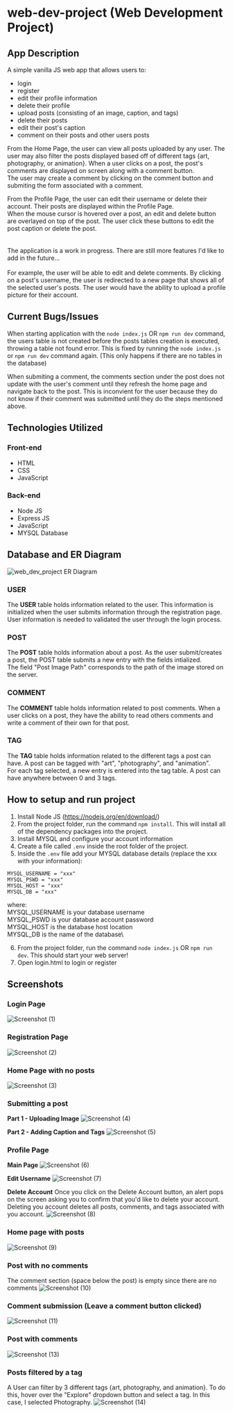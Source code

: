 # web-dev-project (Web Development Project)

## App Description

A simple vanilla JS web app that allows users to:
- login
- register
- edit their profile information
- delete their profile
- upload posts (consisting of an image, caption, and tags)
- delete their posts
- edit their post's caption
- comment on their posts and other users posts

From the Home Page, the user can view all posts uploaded by any user.  The user may also filter the posts displayed based off of different tags 
{art, photography, or animation}.  When a user clicks on a post, the post's comments are displayed on screen along with a comment button.  
The user may create a comment by clicking on the comment button and submiting the form associated with a comment.

From the Profile Page, the user can edit their username or delete their account.  Their posts are displayed within the Profile Page.  
When the mouse cursor is hovered over a post, an edit and delete button are overlayed on top of the post.  The user click these buttons 
to edit the post caption or delete the post.
\
\
\
The application is a work in progress.  There are still more features I'd like to add in the future...
\
\
For example, the user will be able to edit and delete comments.  By clicking on a post's username, the user is redirected to a new page that shows all of the 
selected user's posts.  The user would have the ability to upload a profile picture for their account.


## Current Bugs/Issues

When starting application with the `node index.js` OR `npm run dev` command, the users table is not created before the posts tables creation is executed, 
throwing a table not found error.  This is fixed by running the `node index.js` or `npm run dev` command again.  (This only happens if there are no tables 
in the database)

When submiting a comment, the comments section under the post does not update with the user's comment until they refresh the home page and 
navigate back to the post.  This is inconvient for the user because they do not know if their comment was submitted until they do the steps 
mentioned above.


## Technologies Utilized

### Front-end
- HTML
- CSS
- JavaScript

### Back-end
- Node JS
- Express JS
- JavaScript
- MYSQL Database


## Database and ER Diagram
![web_dev_project ER Diagram](https://user-images.githubusercontent.com/61329825/168882948-4da52ef5-9e20-490f-9ddf-6e155ed70196.png)

### USER
The **USER** table holds information related to the user.  This information is initialized when the user submits information through the 
registration page.  User information is needed to validated the user through the login process.

### POST
The **POST** table holds information about a post.  As the user submit/creates a post, the POST table submits a new entry with the fields intialized.  
The field "Post Image Path" corresponds to the path of the image stored on the server.

### COMMENT
The **COMMENT** table holds information related to post comments.  When a user clicks on a post, they have the ability to read others comments 
and write a comment of their own for that post.

### TAG
The **TAG** table holds information related to the different tags a post can have.  A post can be tagged with "art", "photography", and "animation".  
For each tag selected, a new entry is entered into the tag table.  A post can have anywhere between 0 and 3 tags.


## How to setup and run project

1) Install Node JS (https://nodejs.org/en/download/)
2) From the project folder, run the command `npm install`.  This will install all of the dependency packages into the project.
3) Install MYSQL and configure your account information
4) Create a file called `.env` inside the root folder of the project.
5) Inside the `.env` file add your MYSQL database details (replace the xxx with your information):

```
MYSQL_USERNAME = "xxx"
MYSQL_PSWD = "xxx"
MYSQL_HOST = "xxx"
MYSQL_DB = "xxx"
```

where:\
MYSQL_USERNAME is your database username\
MYSQL_PSWD is your database account password\
MYSQL_HOST is the database host location\
MYSQL_DB is the name of the database\

6) From the project folder, run the command `node index.js` OR `npm run dev`.  This should start your web server!
7) Open login.html to login or register

## Screenshots

### Login Page
![Screenshot (1)](https://user-images.githubusercontent.com/61329825/168898204-a0fc0491-3d88-4426-a1c8-4a868c009dff.png)


### Registration Page
![Screenshot (2)](https://user-images.githubusercontent.com/61329825/168898353-ef58f73f-3b69-45e3-862f-7447f1193b5c.png)


### Home Page with no posts
![Screenshot (3)](https://user-images.githubusercontent.com/61329825/168898562-f914e294-bcc1-4aac-90f2-433b4c99813f.png)


### Submitting a post
**Part 1 - Uploading Image**
![Screenshot (4)](https://user-images.githubusercontent.com/61329825/168900649-20bc6089-bae9-4afe-b554-b9d4ac2e8df0.png)

**Part 2 - Adding Caption and Tags**
![Screenshot (5)](https://user-images.githubusercontent.com/61329825/168900784-3ee89861-d980-402b-a71c-ac6427e857f3.png)


### Profile Page
**Main Page**
![Screenshot (6)](https://user-images.githubusercontent.com/61329825/168901353-07b13155-5140-4ed1-b025-5263b6b8d2da.png)

**Edit Username**
![Screenshot (7)](https://user-images.githubusercontent.com/61329825/168901883-9ceab67f-6cac-449a-8539-b25ca58d58e6.png)


**Delete Account**
Once you click on the Delete Account button, an alert pops on the screen asking you to confirm that you'd like to delete your account.  
Deleting you account deletes all posts, comments, and tags associated with you account.
![Screenshot (8)](https://user-images.githubusercontent.com/61329825/168902002-9b77e76b-4075-4b26-b8e6-9a4f2eface74.png)


### Home page with posts
![Screenshot (9)](https://user-images.githubusercontent.com/61329825/168903740-8cc4e168-36fa-415b-8524-5b1a55635975.png)


### Post with no comments
The comment section (space below the post) is empty since there are no comments
![Screenshot (10)](https://user-images.githubusercontent.com/61329825/168904185-ca4862d8-99dd-4a0b-ba19-cb312c35dbf7.png)


### Comment submission (Leave a comment button clicked)
![Screenshot (11)](https://user-images.githubusercontent.com/61329825/168904394-fa259acb-cf05-4fa8-a2a6-a35ea8688355.png)


### Post with comments
![Screenshot (13)](https://user-images.githubusercontent.com/61329825/168904893-bd2adf8d-3daf-4286-aff4-046f1f4c5a54.png)


### Posts filtered by a tag
A User can filter by 3 different tags {art, photography, and animation}.  To do this, hover over the "Explore" dropdown button 
and select a tag.  In this case, I selected Photography.
![Screenshot (14)](https://user-images.githubusercontent.com/61329825/168905122-39d33fd0-1a51-4f22-9842-ab1c3d1f7ec5.png)







